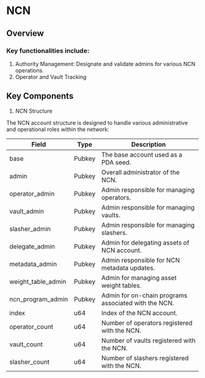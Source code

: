 # NCN

## Overview

### Key functionalities include:

1. Authority Management: Designate and validate admins for various NCN operations.
2. Operator and Vault Tracking


## Key Components

1. NCN Structure

The NCN account structure is designed to handle various administrative and operational roles within the network:

| Field               | Type   | Description                                          |
| ------------------- | ------ | ---------------------------------------------------- |
| base                | Pubkey | The base account used as a PDA seed.                 |
| admin               | Pubkey | Overall administrator of the NCN.                    |
| operator_admin      | Pubkey | Admin responsible for managing operators.            |
| vault_admin         | Pubkey | Admin responsible for managing vaults.               |
| slasher_admin       | Pubkey | Admin responsible for managing slashers.             |
| delegate_admin      | Pubkey | Admin for delegating assets of NCN account.          |
| metadata_admin      | Pubkey | Admin responsible for NCN metadata updates.          |
| weight_table_admin  | Pubkey | Admin for managing asset weight tables.              |
| ncn_program_admin   | Pubkey | Admin for on-chain programs associated with the NCN. |
| index               | u64    | Index of the NCN account.                            |
| operator_count      | u64    | Number of operators registered with the NCN.         |
| vault_count         | u64    | Number of vaults registered with the NCN.            |
| slasher_count       | u64    | Number of slashers registered with the NCN.          |
